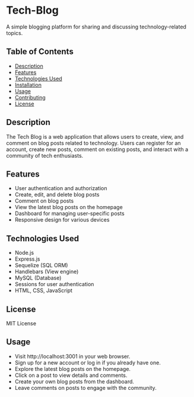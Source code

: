 # Tech-Blog

A simple blogging platform for sharing and discussing technology-related topics.

## Table of Contents

- [Description](#description)
- [Features](#features)
- [Technologies Used](#technologies-used)
- [Installation](#installation)
- [Usage](#usage)
- [Contributing](#contributing)
- [License](#license)

## Description

The Tech Blog is a web application that allows users to create, view, and comment on blog posts related to technology. Users can register for an account, create new posts, comment on existing posts, and interact with a community of tech enthusiasts.

## Features

- User authentication and authorization
- Create, edit, and delete blog posts
- Comment on blog posts
- View the latest blog posts on the homepage
- Dashboard for managing user-specific posts
- Responsive design for various devices

## Technologies Used

- Node.js
- Express.js
- Sequelize (SQL ORM)
- Handlebars (View engine)
- MySQL (Database)
- Sessions for user authentication
- HTML, CSS, JavaScript

## License 

MIT License

## Usage

- Visit http://localhost:3001 in your web browser.
- Sign up for a new account or log in if you already have one.
- Explore the latest blog posts on the homepage.
- Click on a post to view details and comments.
- Create your own blog posts from the dashboard.
- Leave comments on posts to engage with the community.

